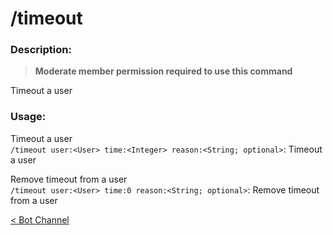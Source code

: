 # /timeout

### Description:

> **Moderate member permission required to use this command**<br>

Timeout a user<br>

### Usage:

Timeout a user<br>
`/timeout user:<User> time:<Integer> reason:<String; optional>`: Timeout a user<br>

Remove timeout from a user<br>
`/timeout user:<User> time:0 reason:<String; optional>`: Remove timeout from a user<br>

<a class="button prev" href="./#/commands/utilitycommands/botchannel" role="button">< Bot Channel</a>
